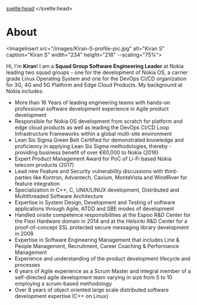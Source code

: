 <svelte:head>
	<title>About</title>
	<meta name="description" content="Home Page of Kiran S, Group Software Engineering Manager" />
</svelte:head>

<script>
	import ImageInsert from '$lib/components/ImageInsert.svelte';
</script>
# About

<ImageInsert src="/images/Kiran-S-profile-pic.jpg" alt="Kiran S" caption="Kiran S" width="234" height="218" --scaling="75%">
</ImageInsert>

Hi, I'm **Kiran**! I am a **Squad Group Software Engineering Leader** at Nokia leading two squad groups - one for the development of Nokia OS, a carrier grade Linux Operating System and one for the DevOps CI/CD organization for 3G, 4G and 5G Platform and Edge Cloud Products. My background at Nokia includes: 

- More than 16 Years of leading engineering teams with hands-on professional software development experience in Agile product development
- Responsible for Nokia OS development from scratch for platform and edge cloud products as well as leading the DevOps CI/CD Loop Infrastructure Frameworks within a global multi-site environment
- Lean Six Sigma Green Belt Certified for demonstrated knowledge and proficiency in applying Lean Six Sigma methodologies, thereby - providing business benefit of over €60,000 to Nokia (2016)
- Expert Product Management Award for PoC of Li-Fi based Nokia telecom products (2017)
- Lead new Feature and Security vulnerability discussions with third-parties like Kontron, Advantech, Cavium, MontaVista and WindRiver for feature integration
- Specialization in C++, C, UNIX/LINUX development, Distributed and Multithreaded Software Architecture
- Expertise in System Design, Development and Testing of software applications through Agile, ATDD and SBE modes of development
- Handled onsite competence responsibilities at the Espoo R&D Center for the Flexi Hardware domain in 2014 and at the Helsinki R&D Center for a proof-of-concept SSL protected secure messaging library development in 2008
- Expertise in Software Engineering Management that includes Line & People Management, Recruitment, Career Coaching & Performance Management
- Experience and understanding of the product development lifecycle and processes
- 6 years of Agile experience as a Scrum Master and integral member of a self-directed agile development team varying in size from 5 to 10 employing a scrum-based methodology
- Over 8 years of object oriented large scale distributed software development expertise (C++ on Linux)